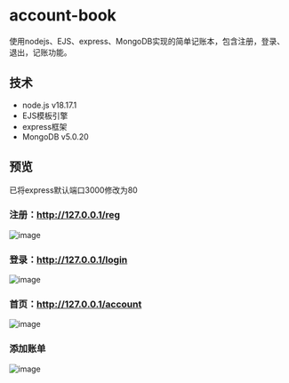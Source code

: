 # account-book
使用nodejs、EJS、express、MongoDB实现的简单记账本，包含注册，登录、退出，记账功能。

## 技术
- node.js v18.17.1
- EJS模板引擎
- express框架
- MongoDB v5.0.20

## 预览
已将express默认端口3000修改为80




### 注册：http://127.0.0.1/reg
![image](https://github.com/yagote/account-book/assets/84584426/37bcbfcf-e09c-4f69-aed7-4b60f288edf7)




### 登录：http://127.0.0.1/login
![image](https://github.com/yagote/account-book/assets/84584426/23ceb88d-3ec9-451d-aeea-2e6911709d74)




### 首页：http://127.0.0.1/account
![image](https://github.com/yagote/account-book/assets/84584426/f883a289-2152-41fc-b2b1-7e26d34c1abb)



### 添加账单
  ![image](https://github.com/yagote/account-book/assets/84584426/ad8d9ed6-4f2f-4247-a66c-1cdf0d4e3fdc)

